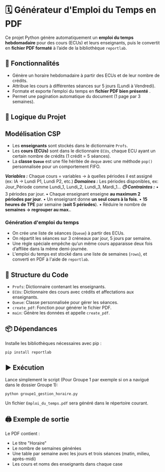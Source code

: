 # 🗓️ Générateur d'Emploi du Temps en PDF

Ce projet Python génère automatiquement un **emploi du temps hebdomadaire** pour des cours (ECUs) et leurs enseignants, puis le convertit en **fichier PDF formaté** à l’aide de la bibliothèque `reportlab`.

## 📌 Fonctionnalités

- Génère un horaire hebdomadaire à partir des ECUs et de leur nombre de crédits.
- Attribue les cours à différentes séances sur 5 jours (Lundi à Vendredi).
- Formate et exporte l’emploi du temps en **fichier PDF bien présenté** .
- Permet une pagination automatique du document (1 page par 3 semaines).

## 🧠 Logique du Projet

## Modélisation CSP

- Les **enseignants** sont stockés dans le dictionnaire `Profs`.
- Les **cours (ECUs)** sont dans le dictionnaire `ECUs`, chaque ECU ayant un certain nombre de crédits (1 crédit = 5 séances).
- La **classe `Queue`** est une file héritée de `deque` avec une méthode `pop()` personnalisée pour un comportement FIFO.

***Variables :***
Chaque cours = variables → à quelles périodes il est assigné (ex: IA → Lundi P1, Lundi P2, etc.)
***Domaines :***
Les périodes disponibles, ex: Jour_Période comme Lundi_1, Lundi_2, Lundi_3, Mardi_1...
***🕒 Contraintes :***
•	3 périodes par jour.
•	Chaque enseignant enseigne **au maximum 2 périodes par jour**.
•	Un enseignant donne **un seul cours à la fois**.
•	**15 heures de TPE** par semaine (**soit 5 périodes**).
•	Réduire le nombre de **semaines → regrouper au max.**.

### Génération d'emploi du temps

- On crée une liste de séances (`Queue`) à partir des ECUs.
- On répartit les séances sur 3 créneaux par jour, 5 jours par semaine.
- Une règle spéciale empêche qu’un même cours apparaisse deux fois d’affilée dans la même demi-journée.
- L'emploi du temps est stocké dans une liste de semaines (`rows`), et converti en PDF à l'aide de `reportlab`.

## 📂 Structure du Code

- `Profs`: Dictionnaire contenant les enseignants.
- `ECUs`: Dictionnaire des cours avec crédits et affectations aux enseignants.
- `Queue`: Classe personnalisée pour gérer les séances.
- `create_pdf`: Fonction pour générer le fichier PDF.
- `main`: Génère les données et appelle `create_pdf`.

## 📦 Dépendances

Installe les bibliothèques nécessaires avec pip :

```bash
pip install reportlab
```

## ▶️ Exécution

Lance simplement le script (Pour Groupe 1 par exemple si on a navigué dans le dossier Groupe 1):

```bash
python groupe1_gestion_horaire.py
```

Un fichier `Emploi_du_temps.pdf` sera généré dans le répertoire courant.

## 🖨️ Exemple de sortie

Le PDF contient :

- Le titre "Horaire"
- Le nombre de semaines générées
- Une table par semaine avec les jours et trois séances (matin, milieu, après-midi)
- Les cours et noms des enseignants dans chaque case

